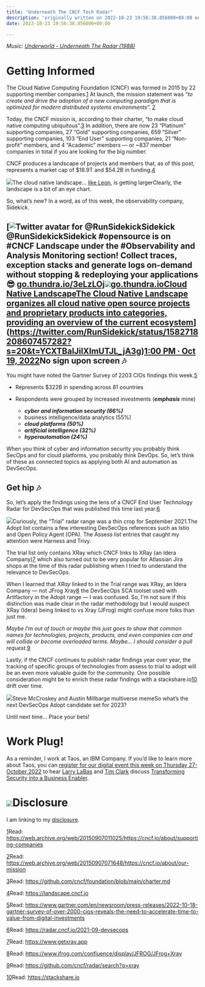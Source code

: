 ```yaml
---
title: "Underneath The CNCF Tech Radar"
description: 'originally written on 2022-10-23 19:56:38.856000+00:00 on LAMP with vi, WordPress, Jekyll, Gatsby Cloud, Netlify, Revue, Substack, or Buttondown'
date: 2022-10-23 19:56:38.856000+00:00

---
```


*Music: [Underworld - Underneath The Radar (1988)](https://www.youtube.com/watch?v=br8AvTqZ0w4)*

Getting Informed
================

The Cloud Native Computing Foundation (CNCF) was formed in 2015 by 22 supporting member companies.[1](#footnote-1) At launch, the mission statement was *“to create and drive the adoption of a new computing paradigm that is optimized for modern distributed systems environments“.* [2](#footnote-2)


Today, the CNCF mission is, according to their charter, “to make cloud native computing ubiquitous”.[3](#footnote-3) In addition, there are now 23 “Platinum” supporting companies, 27 “Gold” supporting companies, 659 “Silver” supporting companies, 103 “End User” supporting companies, 21 “Non-profit” members, and 4 “Academic” members — or ~837 member companies in total if you are looking for the big number.

CNCF produces a landscape of projects and members that, as of this post, represents a market cap of $18.9T and $54.2B in funding.[4](#footnote-4)

[![](https://bucketeer-e05bbc84-baa3-437e-9518-adb32be77984.s3.amazonaws.com/public/images/0a64f69c-8a36-4679-9a3d-92bccc56401d_8680x6240.png)](https://substackcdn.com/image/fetch/f_auto,q_auto:good,fl_progressive:steep/https%3A%2F%2Fbucketeer-e05bbc84-baa3-437e-9518-adb32be77984.s3.amazonaws.com%2Fpublic%2Fimages%2F0a64f69c-8a36-4679-9a3d-92bccc56401d_8680x6240.png)The cloud native landscape… [like Leon](https://www.youtube.com/watch?v=-cJmpwkUx4s), is getting largerClearly, the landscape is a bit of an eye chart. 

So, what’s new? In a word, as of this week, the observability company, Sidekick.

[![Twitter avatar for @RunSidekick](https://substackcdn.com/image/twitter_name/w_96/RunSidekick.jpg)Sidekick @RunSidekickSidekick #opensource is on #CNCF Landscape under the #Observability and Analysis Monitoring section!
Collect traces, exception stacks and generate logs on-demand without stopping & redeploying your applications 😎
[go.thundra.io/3eLzLOj](https://go.thundra.io/3eLzLOj)[![](https://bucketeer-e05bbc84-baa3-437e-9518-adb32be77984.s3.amazonaws.com/public/images/6ca28b8d-139e-4ba2-b807-0bf8227c9c9c_1800x945.jpeg)go.thundra.ioCloud Native LandscapeThe Cloud Native Landscape organizes all cloud native open source projects and proprietary products into categories, providing an overview of the current ecosystem](https://go.thundra.io/3eLzLOj)](https://twitter.com/RunSidekick/status/1582718208607457282?s=20&t=YCXTBalJilXlmUTJL_jA3g)[1:00 PM ∙ Oct 19, 2022](https://twitter.com/RunSidekick/status/1582718208607457282?s=20&t=YCXTBalJilXlmUTJL_jA3g)No sign upon screen 🎶
---------------------

You might have noted the Gartner Survey of 2203 CIOs findings this week.[5](#footnote-5)

* Represents $322B in spending across 81 countries
* Respondents were grouped by increased investments (***emphasis*** mine)


	+ ***cyber and information security (66%)***
	+ business intelligence/data analytics (55%)
	+ ***cloud platforms (50%)***
	+ ***artificial intelligence (32%)***
	+ ***hyperautomation (24%)***

When you think of cyber and information security you probably think SecOps and for cloud platforms, you probably think DevOps. So, let’s think of these as connected topics as applying both AI and automation as DevSecOps. 

Get hip 🎶
---------

So, let’s apply the findings using the lens of a CNCF End User Technology Radar for DevSecOps that was published this time last year.[6](#footnote-6)

[![](https://bucketeer-e05bbc84-baa3-437e-9518-adb32be77984.s3.amazonaws.com/public/images/9d1a0371-ea1e-4428-b3d8-7ea7301df361_1184x760.png)](https://substackcdn.com/image/fetch/f_auto,q_auto:good,fl_progressive:steep/https%3A%2F%2Fbucketeer-e05bbc84-baa3-437e-9518-adb32be77984.s3.amazonaws.com%2Fpublic%2Fimages%2F9d1a0371-ea1e-4428-b3d8-7ea7301df361_1184x760.png)Curiously, the “Trial” radar range was a thin crop for September 2021.The Adopt list contains a few interesting DevSecOps references such as Istio and Open Policy Agent (OPA). The Assess list entries that caught my attention were Harness and Trivy.

The trial list only contains XRay which CNCF links to XRay (an Idera Company)[7](#footnote-7) which also turned out to be very popular for Atlassian Jira shops at the time of this radar publishing when I tried to understand the relevance to DevSecOps.

When I learned that *XRay* linked to in the Trial range was XRay, an Idera Company — not JFrog Xray[8](#footnote-8) the DevSecOps SCA toolset used with Artifactory in the Adopt range — I was confused. So, I'm not sure if this distinction was made clear in the radar methodology but I would suspect XRay (Idera) being linked to vs Xray (JFrog) might confuse more folks than just me.

*Maybe I’m out of touch or maybe this just goes to show that common names for technologies, projects, products, and even companies can and will collide or become overloaded terms. Maybe… I should consider a pull request.*[9](#footnote-9)

Lastly, if the CNCF continues to publish radar findings year over year, the tracking of specific groups of technologies from assess to trial to adopt will be an even more valuable guide for the community. One possible consideration might be to enrich these radar findings with a stackshare.io[10](#footnote-10) drift over time.

[![](https://bucketeer-e05bbc84-baa3-437e-9518-adb32be77984.s3.amazonaws.com/public/images/e60effe6-9f77-44e0-829b-5484b942d96c_1600x900.png)](https://substackcdn.com/image/fetch/f_auto,q_auto:good,fl_progressive:steep/https%3A%2F%2Fbucketeer-e05bbc84-baa3-437e-9518-adb32be77984.s3.amazonaws.com%2Fpublic%2Fimages%2Fe60effe6-9f77-44e0-829b-5484b942d96c_1600x900.png)Steve McCroskey and Austin Millbarge multiverse memeSo what’s the next DevSecOps Adopt candidate set for 2023?

Until next time… Place your bets!

Work Plug!
==========

As a reminder, I work at Taos, an IBM Company. If you’d like to learn more about Taos, you can [register for our digital event this week on Thursday 27-October 2022](https://www.ibm.com/events/event/pages/ibm/3v45vimb/1581037797007001PJAd.html) to hear [Larry LaBas](https://www.linkedin.com/in/llabas) and [Tim Clark](https://www.linkedin.com/in/tcishere) discuss [Transforming Security into a Business Enabler](https://www.ibm.com/events/event/pages/ibm/3v45vimb/1581037797007001PJAd.html).

[![](https://bucketeer-e05bbc84-baa3-437e-9518-adb32be77984.s3.amazonaws.com/public/images/f4226a36-f27e-44fa-8698-08151a682cb0_800x450.jpeg)](https://www.ibm.com/events/event/pages/ibm/3v45vimb/1581037797007001PJAd.html)Disclosure
==========

I am linking to my [disclosure](https://jaycuthrell.com/disclosure/?utm_campaign=Fudge%20Sunday&utm_medium=email&utm_source=Revue%20newsletter).

[1](#footnote-anchor-1)Read: <https://web.archive.org/web/20150907011025/https://cncf.io/about/supporting-companies>

[2](#footnote-anchor-2)Read: <https://web.archive.org/web/20150907071648/https://cncf.io/about/our-mission>

[3](#footnote-anchor-3)Read: <https://github.com/cncf/foundation/blob/main/charter.md>

[4](#footnote-anchor-4)Read: <https://landscape.cncf.io>

[5](#footnote-anchor-5)Read: <https://www.gartner.com/en/newsroom/press-releases/2022-10-18-gartner-survey-of-over-2000-cios-reveals-the-need-to-accelerate-time-to-value-from-digital-investments>

[6](#footnote-anchor-6)Read: <https://radar.cncf.io/2021-09-devsecops>

[7](#footnote-anchor-7)Read: <https://www.getxray.app>

[8](#footnote-anchor-8)Read: <https://www.jfrog.com/confluence/display/JFROG/JFrog+Xray>

[9](#footnote-anchor-9)Read: <https://github.com/cncf/radar/search?q=xray>

[10](#footnote-anchor-10)Read: <https://stackshare.io>

